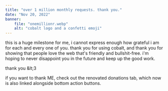 ```yaml
---
title: "over 1 million monthly requests. thank you."
date: "Nov 20, 2022"
banner:
    file: "onemillionr.webp"
    alt: "cobalt logo and a confetti emoji"
---
```

this is a huge milestone for me, i cannot express enough how grateful i am for each and every one of you.
thank you for using cobalt, and thank you for showing that people love the web that's friendly and bullshit-free. i'm hoping to never disappoint you in the future and keep up the good work.

thank you &amp;lt;3

if you want to thank ME, check out the renovated donations tab, which now is also linked alongside bottom action buttons.
